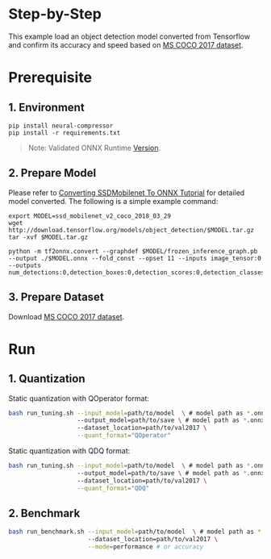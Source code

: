 Step-by-Step
============

This example load an object detection model converted from Tensorflow and confirm its accuracy and speed based on [MS COCO 2017 dataset](https://cocodataset.org/#download).

# Prerequisite

## 1. Environment

```shell
pip install neural-compressor
pip install -r requirements.txt
```
> Note: Validated ONNX Runtime [Version](/docs/source/installation_guide.md#validated-software-environment).

## 2. Prepare Model

Please refer to [Converting SSDMobilenet To ONNX Tutorial](https://github.com/onnx/tensorflow-onnx/blob/master/tutorials/ConvertingSSDMobilenetToONNX.ipynb) for detailed model converted. The following is a simple example command:

```shell
export MODEL=ssd_mobilenet_v2_coco_2018_03_29
wget http://download.tensorflow.org/models/object_detection/$MODEL.tar.gz
tar -xvf $MODEL.tar.gz

python -m tf2onnx.convert --graphdef $MODEL/frozen_inference_graph.pb --output ./$MODEL.onnx --fold_const --opset 11 --inputs image_tensor:0 --outputs num_detections:0,detection_boxes:0,detection_scores:0,detection_classes:0
```

## 3. Prepare Dataset

Download [MS COCO 2017 dataset](https://cocodataset.org/#download).

# Run

## 1. Quantization

Static quantization with QOperator format:

```bash
bash run_tuning.sh --input_model=path/to/model  \ # model path as *.onnx
                   --output_model=path/to/save \ # model path as *.onnx
                   --dataset_location=path/to/val2017 \
                   --quant_format="QOperator"
```

Static quantization with QDQ format:

```bash
bash run_tuning.sh --input_model=path/to/model  \ # model path as *.onnx
                   --output_model=path/to/save \ # model path as *.onnx
                   --dataset_location=path/to/val2017 \
                   --quant_format="QDQ"
```

## 2. Benchmark

```bash
bash run_benchmark.sh --input_model=path/to/model  \ # model path as *.onnx
                      --dataset_location=path/to/val2017 \
                      --mode=performance # or accuracy
```

